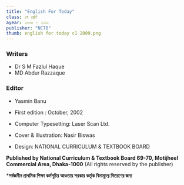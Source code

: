 ```yaml
---
title: "English For Today"
class: ১ম শ্রেণি
ayear: ২০০৩ - ২০১১
publisher: "NCTB"
thumb: english for today c1 2009.png
---
```

### Writers
* Dr S M Fazlul Haque 
* MD Abdur Razzaque

### Editor
* Yasmin Banu

* First edition : October, 2002
* Computer Typesetting: Laser Scan Ltd.
* Cover & Illustration: Nasir Biswas
* Design: NATIONAL CURRICULUM & TEXTBOOK BOARD

**Published by National Curriculum & Textbook Board 69-70, Motijheel Commercial Area, Dhaka-1000**
(All rights reserved by the publisher)

***সর্বজনীন প্রাথমিক শিক্ষা কর্মসূচির আওতায় সরকার কর্তৃক বিনামূল্যে বিতরণের জন্য**